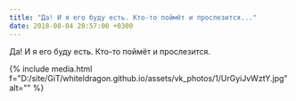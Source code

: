 ```yaml
---
title: "Да! И я его буду есть. Кто-то поймёт и прослезится..."
date: 2018-08-04 20:57:00 +0300
---
```


Да! И я его буду есть. Кто-то поймёт и прослезится.

{% include media.html f="D:/site/GiT/whiteldragon.github.io/assets/vk_photos/1/UrGyiJvWztY.jpg" alt="" %}
